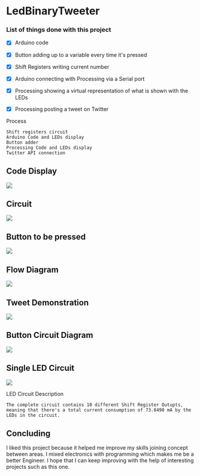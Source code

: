 # LedBinaryTweeter
### List of things done with this project
- [x] Arduino code
- [x] Button adding up to a variable every time it's pressed
- [x] Shift Registers writing current number
- [x] Arduino connecting with Processing via a Serial port
- [x] Processing showing a virtual representation of what is shown with the LEDs
- [x] Processing posting a tweet on Twitter


Process
```
Shift registers circuit
Arduino Code and LEDs display
Button adder
Processing Code and LEDs display
Twitter API connection
```

## Code Display
<img src="proof.png">

## Circuit
<img src="circuit.jpg">

## Button to be pressed
<img src="toggleButton.jpg">

## Flow Diagram
<img src="FluxDiagramLedBinaryTweeter.jpg">

## Tweet Demonstration
<img src="tweet.png">

## Button Circuit Diagram
<img src = "button.png">

## Single LED Circuit
<img src = "singleLed.png">

LED Circuit Description
```
The complete circuit contains 10 different Shift Register Outupts, meaning that there's a total current consumption of 73.8490 mA by the LEDs in the circuit. 
```

## Concluding 

I liked this project because it helped me improve my skills joining concept between areas. I mixed electronics with programming which makes me be a better Engineer. I hope that I can keep improving with the help of interesting projects such as this one.